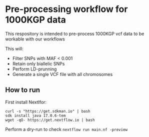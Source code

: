 # Pre-processing workflow for 1000KGP data

This respository is intended to pre-process 1000KGP vcf data to be workable with our workflows

This will:
* Filter SNPs with MAF < 0.001
* Retain only biallelic SNPs
* Perform LD-prunning
* Generate a single VCF file with all chromosomes

## How to run

First install Nextlfor:

```
curl -s "https://get.sdkman.io" | bash
sdk install java 17.0.6-tem
wget -qO- https://get.nextflow.io | bash
```
 
Perform a dry-run to check
`nextflow run main.nf -preview `